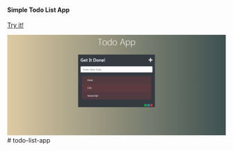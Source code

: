 <h4>Simple Todo List App</h4>
<p><a href="https://alaamou.github.io/todo-list-app/" target="_blank">Try it!</a></p>
<img src="todo.png">
# todo-list-app


